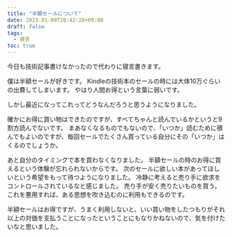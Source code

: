 ```yaml
---
title: "半額セールについて"
date: 2023-01-09T20:42:28+09:00
draft: false
tags:
  - 寝言
toc: true
---
```

今日も技術記事書けなかったので代わりに寝言書きます。
<!--more-->
僕は半額セールが好きです。
Kindleの技術本のセールの時には大体10万ぐらいの出費してしまいます。
やはり人間お得という言葉に弱いです。

しかし最近になってこれってどうなんだろうと思うようになりました。

確かにお得に買い物はできたのですが、すべてちゃんと読んでいるかというと9割方読んでないです。
まあなくなるものでもないので、「いつか」読むために積んでもよいのですが、毎回セールでたくさん買っている自分にその「いつか」はくるのでしょうか。

あと自分のタイミングで本を買わなくなりました。
半額セールの時のお得に買えるという体験が忘れられないからです。
次のセールに欲しい本があってほしいという希望をもって待つようになりました。
冷静に考えると売り手に欲求をコントロールされているなと感じました。
売り手が安く売りたいものを買う。
これを悪用すれば、ある思想を吹き込むのに利用もできるのです。

半額セールはお得ですが、うまく利用しないと、いい買い物をしたつもりがそれ以上の対価を支払うことになったということにもなりかねないので、気を付けたいなと思いました。

